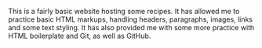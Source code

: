 This is a fairly basic website hosting some recipes. It has allowed me to practice basic HTML markups, handling headers, paragraphs, images, links and some text styling. It has also provided me with some more practice with HTML boilerplate and Git, as well as GitHub.